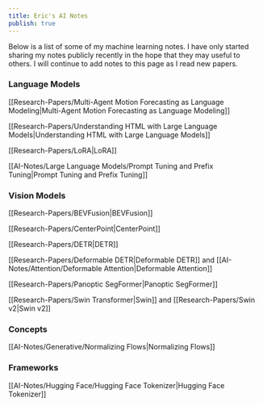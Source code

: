 ```yaml
---
title: Eric's AI Notes
publish: true
---
```

Below is a list of some of my machine learning notes. I have only started sharing my notes publicly recently in the hope that they may useful to others. I will continue to add notes to this page as I read new papers.

### Language Models
[[Research-Papers/Multi-Agent Motion Forecasting as Language Modeling|Multi-Agent Motion Forecasting as Language Modeling]]

[[Research-Papers/Understanding HTML with Large Language Models|Understanding HTML with Large Language Models]]

[[Research-Papers/LoRA|LoRA]]

[[AI-Notes/Large Language Models/Prompt Tuning and Prefix Tuning|Prompt Tuning and Prefix Tuning]]

### Vision Models
[[Research-Papers/BEVFusion|BEVFusion]]

[[Research-Papers/CenterPoint|CenterPoint]]

[[Research-Papers/DETR|DETR]]

[[Research-Papers/Deformable DETR|Deformable DETR]] and [[AI-Notes/Attention/Deformable Attention|Deformable Attention]]

[[Research-Papers/Panoptic SegFormer|Panoptic SegFormer]]

[[Research-Papers/Swin Transformer|Swin]] and [[Research-Papers/Swin v2|Swin v2]]

### Concepts
[[AI-Notes/Generative/Normalizing Flows|Normalizing Flows]]

### Frameworks
[[AI-Notes/Hugging Face/Hugging Face Tokenizer|Hugging Face Tokenizer]]


